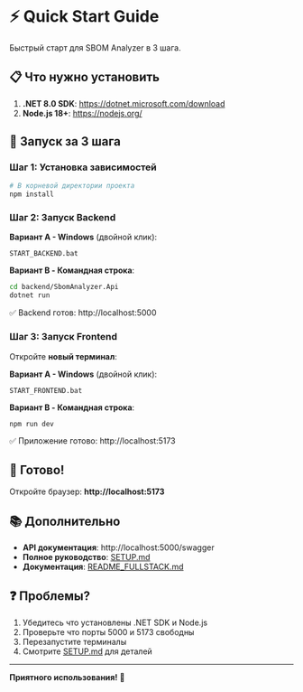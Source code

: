 # ⚡ Quick Start Guide

Быстрый старт для SBOM Analyzer в 3 шага.

## 📋 Что нужно установить

1. **.NET 8.0 SDK**: https://dotnet.microsoft.com/download
2. **Node.js 18+**: https://nodejs.org/

## 🚀 Запуск за 3 шага

### Шаг 1: Установка зависимостей

```bash
# В корневой директории проекта
npm install
```

### Шаг 2: Запуск Backend

**Вариант A - Windows** (двойной клик):
```
START_BACKEND.bat
```

**Вариант B - Командная строка**:
```bash
cd backend/SbomAnalyzer.Api
dotnet run
```

✅ Backend готов: http://localhost:5000

### Шаг 3: Запуск Frontend

Откройте **новый терминал**:

**Вариант A - Windows** (двойной клик):
```
START_FRONTEND.bat
```

**Вариант B - Командная строка**:
```bash
npm run dev
```

✅ Приложение готово: http://localhost:5173

## 🎯 Готово!

Откройте браузер: **http://localhost:5173**

## 📚 Дополнительно

- **API документация**: http://localhost:5000/swagger
- **Полное руководство**: [SETUP.md](SETUP.md)
- **Документация**: [README_FULLSTACK.md](README_FULLSTACK.md)

## ❓ Проблемы?

1. Убедитесь что установлены .NET SDK и Node.js
2. Проверьте что порты 5000 и 5173 свободны
3. Перезапустите терминалы
4. Смотрите [SETUP.md](SETUP.md) для деталей

---

**Приятного использования!** 🎉

